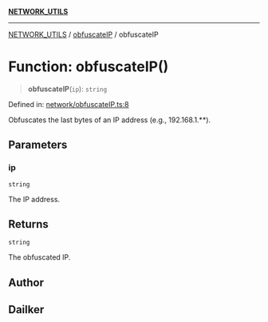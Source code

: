 [**NETWORK_UTILS**](../../README.md)

***

[NETWORK_UTILS](../../README.md) / [obfuscateIP](../README.md) / obfuscateIP

# Function: obfuscateIP()

> **obfuscateIP**(`ip`): `string`

Defined in: [network/obfuscateIP.ts:8](https://github.com/dailker/everyutil/blob/7c30ec40bbb398255a9be572db0a537e8bcb9c11/src/network/obfuscateIP.ts#L8)

Obfuscates the last bytes of an IP address (e.g., 192.168.1.**).

## Parameters

### ip

`string`

The IP address.

## Returns

`string`

The obfuscated IP.

## Author

## Dailker
